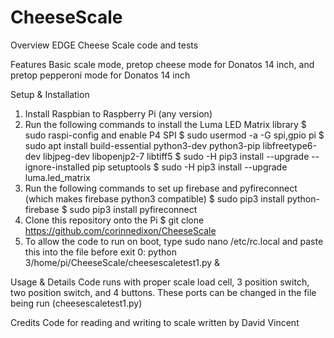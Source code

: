 # CheeseScale

Overview
EDGE Cheese Scale code and tests

Features
Basic scale mode, pretop cheese mode for Donatos 14 inch, and pretop pepperoni mode for Donatos 14 inch

Setup & Installation
1. Install Raspbian to Raspberry Pi (any version)
2. Run the following commands to install the Luma LED Matrix library
  $ sudo raspi-config and enable P4 SPI
  $ sudo usermod -a -G spi,gpio pi
  $ sudo apt install build-essential python3-dev python3-pip libfreetype6-dev libjpeg-dev libopenjp2-7 libtiff5
  $ sudo -H pip3 install --upgrade --ignore-installed pip setuptools
  $ sudo -H pip3 install --upgrade luma.led_matrix
3. Run the following commands to set up firebase and pyfireconnect (which makes firebase python3 compatible)
  $ sudo pip3 install python-firebase
  $ sudo pip3 install pyfireconnect
4. Clone this repository onto the Pi
  $  git clone https://github.com/corinnedixon/CheeseScale
5. To allow the code to run on boot, type sudo nano /etc/rc.local and paste this into the file before exit 0: 
  python 3/home/pi/CheeseScale/cheesescaletest1.py &

Usage & Details
Code runs with proper scale load cell, 3 position switch, two position switch, and 4 buttons.
These ports can be changed in the file being run (cheesescaletest1.py)

Credits
Code for reading and writing to scale written by David Vincent
